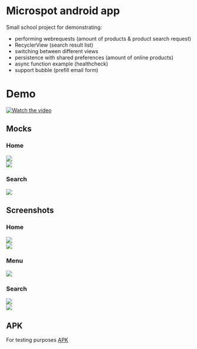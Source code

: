 # Microspot android app
Small school project for demonstrating:
- performing webrequests (amount of products & product search request) 
- RecyclerView (search result list)
- switching between different views
- persistence with shared preferences (amount of online products)
- async function example (healthcheck)
- support bubble (prefill email form)

# Demo
[![Watch the video](/doc/demo_play.png)](/doc/screen_record.webm)

## Mocks
### Home
![](/doc/mock_1.png)  
![](/doc/mock_2.png)  
### Search
![](/doc/mock_3.png)  

## Screenshots
### Home
![](/doc/screenshot_home_1.png)  
![](/doc/screenshot_home_2.png)  
### Menu
![](/doc/screenshot_menu.png)  
### Search
![](/doc/screenshot_search.png)  
![](/doc/screenshot_search_link.png)  

## APK
For testing purposes
[APK](/apk/app-debug-apk-v1.apk)
